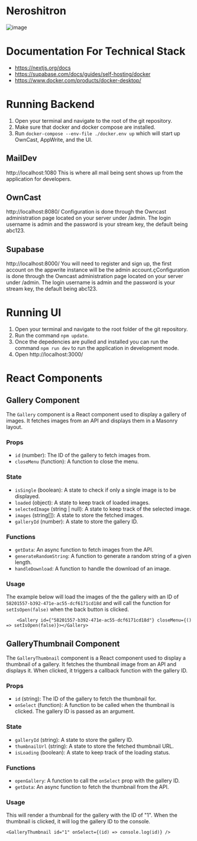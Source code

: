 # Neroshitron
![image](https://github.com/D4M13N-D3V/neroshitron/assets/13697702/e4a9e11b-0e52-42e0-ad9a-821a81e92e90)
 

# Documentation For Technical Stack
- https://nextjs.org/docs
- https://supabase.com/docs/guides/self-hosting/docker
- https://www.docker.com/products/docker-desktop/

  
# Running Backend
1) Open your terminal and navigate to the root of the git repository.
2) Make sure that docker and docker compose are installed.
3) Run `docker-compose --env-file ./docker.env up` which will start up OwnCast, AppWrite, and the UI.

## MailDev
http://localhost:1080
This is where all mail being sent shows up from the application for developers.

## OwnCast 
http://localhost:8080/
Configuration is done through the Owncast administration page located on your server under /admin. The login username is admin and the password is your stream key, the default being abc123.

## Supabase 
http://localhost:8000/
You will need to register and sign up, the first account on the appwrite instance will be the admin account.çConfiguration is done through the Owncast administration page located on your server under /admin. The login username is admin and the password is your stream key, the default being abc123.

# Running UI
1) Open your terminal and navigate to the root folder of the git repository. 
2) Run the command `npm update`. 
3) Once the depedencies are pulled and installed you can run the command `npm run dev` to run the application in development mode.
4) Open http://localhost:3000/

# React Components

## Gallery Component
The `Gallery` component is a React component used to display a gallery of images. It fetches images from an API and displays them in a Masonry layout.
### Props
- `id` (number): The ID of the gallery to fetch images from.
- `closeMenu` (function): A function to close the menu.
### State
- `isSingle` (boolean): A state to check if only a single image is to be displayed.
- `loaded` (object): A state to keep track of loaded images.
- `selectedImage` (string | null): A state to keep track of the selected image.
- `images` (string[]): A state to store the fetched images.
- `galleryId` (number): A state to store the gallery ID.
### Functions
- `getData`: An async function to fetch images from the API.
- `generateRandomString`: A function to generate a random string of a given length.
- `handleDownload`: A function to handle the download of an image.
### Usage
The example below will load the images of the the gallery with an ID of `58201557-b392-471e-ac55-dcf6171cd18d` and will call the function for `setIsOpen(false)` when the back button is clicked.
```tsx
    <Gallery id={"58201557-b392-471e-ac55-dcf6171cd18d"} closeMenu={() => setIsOpen(false)}></Gallery>
```
## GalleryThumbnail Component
The `GalleryThumbnail` component is a React component used to display a thumbnail of a gallery. It fetches the thumbnail image from an API and displays it. When clicked, it triggers a callback function with the gallery ID.
### Props

- `id` (string): The ID of the gallery to fetch the thumbnail for.
- `onSelect` (function): A function to be called when the thumbnail is clicked. The gallery ID is passed as an argument.
### State

- `galleryId` (string): A state to store the gallery ID.
- `thumbnailUrl` (string): A state to store the fetched thumbnail URL.
- `isLoading` (boolean): A state to keep track of the loading status.
### Functions

- `openGallery`: A function to call the `onSelect` prop with the gallery ID.
- `getData`: An async function to fetch the thumbnail from the API.
### Usage
This will render a thumbnail for the gallery with the ID of "1". When the thumbnail is clicked, it will log the gallery ID to the console.
```tsx
<GalleryThumbnail id="1" onSelect={(id) => console.log(id)} />
```
